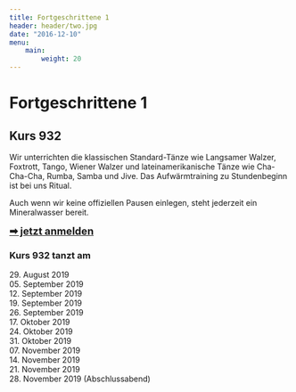 ```yaml
---
title: Fortgeschrittene 1
header: header/two.jpg
date: "2016-12-10"
menu:
    main:
        weight: 20
---
```


# Fortgeschrittene 1
## Kurs 932

Wir unterrichten die klassischen Standard-Tänze wie Langsamer Walzer, Foxtrott, Tango, Wiener Walzer und lateinamerikanische Tänze wie Cha-Cha-Cha, Rumba, Samba und Jive. Das Aufwärmtraining zu Stundenbeginn ist bei uns Ritual.  

Auch wenn wir keine offiziellen Pausen einlegen, steht jederzeit ein Mineralwasser bereit.  

<span style="font-size: 1.3em;">**[➡ jetzt anmelden](kontakt)**</span>

### Kurs 932 tanzt am

29\. August 2019  
05\. September 2019  
12\. September 2019  
19\. September 2019  
26\. September 2019  
17\. Oktober 2019  
24\. Oktober 2019  
31\. Oktober 2019  
07\. November 2019  
14\. November 2019  
21\. November 2019  
28\. November 2019 (Abschlussabend)  
